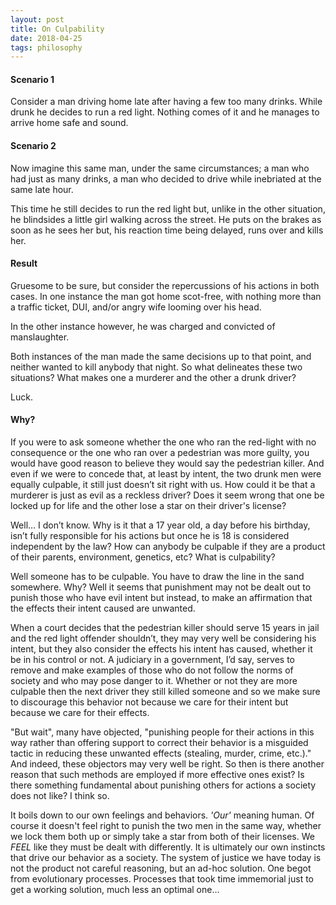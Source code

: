 ```yaml
---
layout: post
title: On Culpability
date: 2018-04-25
tags: philosophy
---
```

#### Scenario 1
Consider a man driving home late after having a few too many drinks. While drunk he decides to run a red light. Nothing comes of it and he manages to arrive home safe and sound.

#### Scenario 2
Now imagine this same man, under the same circumstances; a man who had just as many drinks, a man who decided to drive while inebriated at the same late hour.

This time he still decides to run the red light but, unlike in the other situation, he blindsides a little girl walking across the street. He puts on the brakes as soon as he sees her but, his reaction time being delayed, runs over and kills her.

<!--more-->

#### Result
Gruesome to be sure, but consider the repercussions of his actions in both cases. In one instance the man got home scot-free, with nothing more than a traffic ticket, DUI, and/or angry wife looming over his head.

In the other instance however, he was charged and convicted of manslaughter.

Both instances of the man made the same decisions up to that point, and neither wanted to kill anybody that night. So what delineates these two situations? What makes one a murderer and the other a drunk driver?

Luck.

#### Why?
If you were to ask someone whether the one who ran the red-light with no consequence or the one who ran over a pedestrian was more guilty, you would have good reason to believe they would say the pedestrian killer. And even if we were to concede that, at least by intent, the two drunk men were equally culpable, it still just doesn’t sit right with us. How could it be that a murderer is just as evil as a reckless driver? Does it seem wrong that one be locked up for life and the other lose a star on their driver's license?

Well… I don’t know. Why is it that a 17 year old, a day before his birthday, isn’t fully responsible for his actions but once he is 18 is considered independent by the law? How can anybody be culpable if they are a product of their parents, environment, genetics, etc? What is culpability?

<!-- HOW CAN CULPABILITY EXITTS WITHOUT FREE WILL -->

Well someone has to be culpable. You have to draw the line in the sand somewhere. Why? Well it seems that punishment may not be dealt out to punish those who have evil intent but instead, to make an affirmation that the effects their intent caused are unwanted.

When a court decides that the pedestrian killer should serve 15 years in jail and the red light offender shouldn’t, they may very well be considering his intent, but they also consider the effects his intent has caused, whether it be in his control or not. A judiciary in a government, I’d say, serves to remove and make examples of those who do not follow the norms of society and who may pose danger to it. Whether or not they are more culpable then the next driver they still killed someone and so we make sure to discourage this behavior not because we care for their intent but because we care for their effects.

"But wait", many have objected, "punishing people for their actions in this way rather than offering support to correct their behavior is a misguided tactic in reducing these unwanted effects (stealing, murder, crime, etc.)." And indeed, these objectors may very well be right. So then is there another reason that such methods are employed if more effective ones exist? Is there something fundamental about punishing others for actions a society does not like? I think so.

It boils down to our own feelings and behaviors. *'Our'* meaning human. Of course it doesn't feel right to punish the two men in the same way, whether we lock them both up or simply take a star from both of their licenses. We *FEEL* like they must be dealt with differently. It is ultimately our own instincts that drive our behavior as a society. The system of justice we have today is not the product not careful reasoning, but an ad-hoc solution. One begot from evolutionary processes. Processes that took time immemorial just to get a working solution, much less an optimal one...

<!-- MORALITY TOO IS NOTHING BUT A FARCE TO COVER UP OUR INSTINCTS -->

<!-- EVOLTION IS A HIGYH LEVEL LOCAL OPTIMIZATION PROBLEM -->
